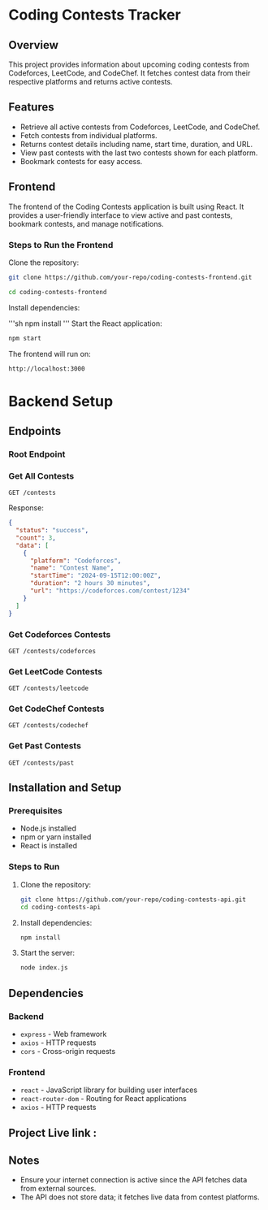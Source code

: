 # Coding Contests Tracker

## Overview
This project provides information about upcoming coding contests from Codeforces, LeetCode, and CodeChef. It fetches contest data from their respective platforms and returns active contests.

## Features
- Retrieve all active contests from Codeforces, LeetCode, and CodeChef.
- Fetch contests from individual platforms.
- Returns contest details including name, start time, duration, and URL.
- View past contests with the last two contests shown for each platform.
- Bookmark contests for easy access.

## Frontend
The frontend of the Coding Contests application is built using React. It provides a user-friendly interface to view active and past contests, bookmark contests, and manage notifications.
### Steps to Run the Frontend
Clone the repository:
```sh
git clone https://github.com/your-repo/coding-contests-frontend.git

cd coding-contests-frontend
```

Install dependencies:

'''sh
npm install
'''
Start the React application:
```sh
npm start
```
The frontend will run on:
```sh
http://localhost:3000
```

# Backend Setup
## Endpoints
### Root Endpoint
### Get All Contests
```http
GET /contests
```
Response:
```json
{
  "status": "success",
  "count": 3,
  "data": [
    {
      "platform": "Codeforces",
      "name": "Contest Name",
      "startTime": "2024-09-15T12:00:00Z",
      "duration": "2 hours 30 minutes",
      "url": "https://codeforces.com/contest/1234"
    }
  ]
}
```

### Get Codeforces Contests
```http
GET /contests/codeforces
```

### Get LeetCode Contests
```http
GET /contests/leetcode
```

### Get CodeChef Contests
```http
GET /contests/codechef
```

### Get Past Contests
```http
GET /contests/past
````
## Installation and Setup
### Prerequisites
- Node.js installed
- npm or yarn installed
- React is installed

### Steps to Run
1. Clone the repository:
   ```sh
   git clone https://github.com/your-repo/coding-contests-api.git
   cd coding-contests-api
   ```
2. Install dependencies:
   ```sh
   npm install
   ```
3. Start the server:
   ```sh
   node index.js
   ```
## Dependencies
### Backend
- `express` - Web framework
- `axios` - HTTP requests
- `cors` - Cross-origin requests

### Frontend
- `react` - JavaScript library for building user interfaces
- `react-router-dom` - Routing for React applications
- `axios` - HTTP requests

## Project Live link : 

## Notes
- Ensure your internet connection is active since the API fetches data from external sources.
- The API does not store data; it fetches live data from contest platforms.

